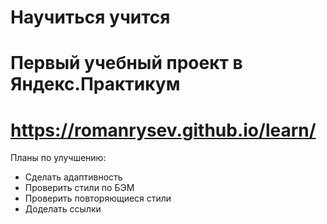 # Научиться учится
# Первый учебный проект в Яндекс.Практикум
# https://romanrysev.github.io/learn/

Планы по улучшению:
- Сделать адаптивность
- Проверить стили по БЭМ
- Проверить повторяющиеся стили
- Доделать ссылки
